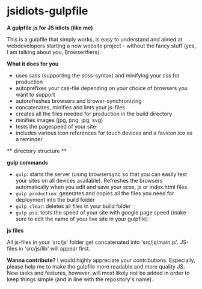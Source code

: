 # jsidiots-gulpfile
**A gulpfile.js for JS idiots (like me)**

This is a gulpfile that simply works, is easy to understand and aimed at webdevelopers starting a new website project - without the fancy stuff (yes, I am talking about you, Browserifiers).

**What it does for you**
* uses sass (supporting the scss-syntax) and minifying your css for production
* autoprefixes your css-file depending on your choice of browsers you want to support
* autorefreshes browsers and brower-synchronizing
* concatenates, minifies and lints your js-files
* creates all the files needed for production in the build directory
* minifies images (jpg, png, jpg, svg)
* tests the pagespeed of your site
* includes various icon references for touch devices and a favicon.ico as a reminder

** directory structure **


**gulp commands**
* `gulp`: starts the server (using browsersync so that you can easily test your sites on all devices available). Refreshes the browsers automatically when you edit and save your scss, js or index.html files.
* `gulp production`: generates and copies all the files you need for deployment into the build folder
* `gulp clear`: deletes all files in your build folder
* `gulp psi`: tests the speed of your site with google page speed (make sure to edit the name of your live site in your gulpfile)

**js files**

All js-files in your 'src/js' folder get concatenated into 'src/js/main.js'. JS-files in 'src/js/lib' will appear first.

**Wanna contribute?**
I would highly appreciate your contributions. Especially, please help me to make the gulpfile more readable and more quality JS. New tasks and features, however, will most likely not be added in order to keep things simple (and in line with the repository's name).


